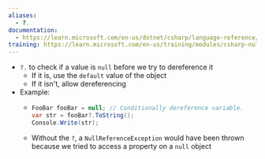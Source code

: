 ```yaml
---
aliases:
  - ?.
documentation:
  - https://learn.microsoft.com/en-us/dotnet/csharp/language-reference/operators/member-access-operators#null-conditional-operators--and-
training: https://learn.microsoft.com/en-us/training/modules/csharp-null-safety
---
```

- `?.` to check if a value is `null` before we try to dereference it
	- If it is, use the `default` value of the object
	- If it isn't, allow dereferencing
- Example:
	- ```csharp
	  FooBar fooBar = null; // Conditionally dereference variable.
	  var str = fooBar?.ToString();
	  Console.Write(str);
	  ```
	- Without the `?`, a `NullReferenceException` would have been thrown because we tried to access a property on a `null` object